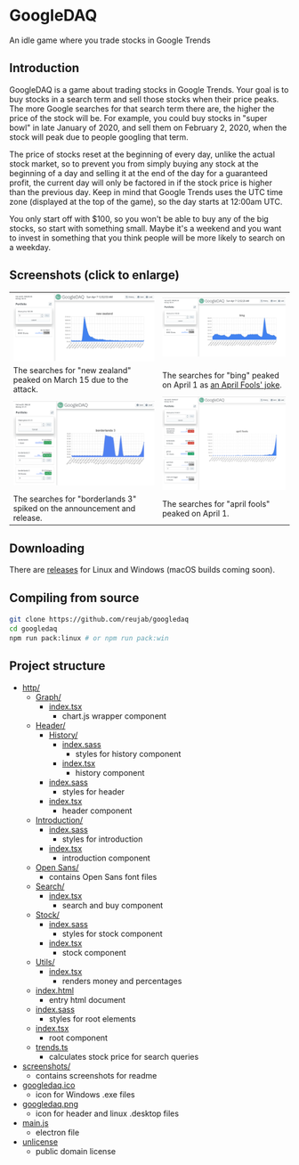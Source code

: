 # GoogleDAQ
An idle game where you trade stocks in Google Trends

## Introduction

GoogleDAQ is a game about trading stocks in Google Trends. Your goal is to buy stocks in a search term and sell those stocks when their price peaks. The more Google searches for that search term there are, the higher the price of the stock will be. For example, you could buy stocks in "super bowl" in late January of 2020, and sell them on February 2, 2020, when the stock will peak due to people googling that term.

The price of stocks reset at the beginning of every day, unlike the actual stock market, so to prevent you from simply buying any stock at the beginning of a day and selling it at the end of the day for a guaranteed profit, the current day will only be factored in if the stock price is higher than the previous day. Keep in mind that Google Trends uses the UTC time zone (displayed at the top of the game), so the day starts at 12:00am UTC.

You only start off with $100, so you won't be able to buy any of the big stocks, so start with something small. Maybe it's a weekend and you want to invest in something that you think people will be more likely to search on a weekday.

## Screenshots (click to enlarge)

<table>
	<tr>
		<td>
			<img src="https://raw.githubusercontent.com/reujab/googledaq/master/screenshots/new%20zealand.png">
		</td>
		<td>
			<img src="https://raw.githubusercontent.com/reujab/googledaq/master/screenshots/bing.png">
		</td>
	</tr>
	<tr>
		<td>
			The searches for "new zealand" peaked on March 15 due to the attack.
		</td>
		<td>
			The searches for "bing" peaked on April 1 as <a href="https://www.reddit.com/r/google/comments/b8bfqm/users_boosting_search_for_bing_on_april_fools_day/">an April Fools' joke</a>.
		</td>
	</tr>
	<tr>
		<td>
			<img src="https://raw.githubusercontent.com/reujab/googledaq/master/screenshots/borderlands.png">
		</td>
		<td>
			<img src="https://raw.githubusercontent.com/reujab/googledaq/master/screenshots/april%20fools.png">
		</td>
	</tr>
	<tr>
		<td>
			The searches for "borderlands 3" spiked on the announcement and release.
		</td>
		<td>
			The searches for "april fools" peaked on April 1.
		</td>
	</tr>
</table>

## Downloading

There are [releases](https://github.com/reujab/googledaq/releases) for Linux and Windows (macOS builds coming soon).

## Compiling from source

```sh
git clone https://github.com/reujab/googledaq
cd googledaq
npm run pack:linux # or npm run pack:win
```

## Project structure

* [http/](http)
	* [Graph/](http/Graph)
		* [index.tsx](http/Graph/index.tsx)
			* chart.js wrapper component
	* [Header/](http/Header)
		* [History/](http/Header/History)
			* [index.sass](http/Header/History/index.sass)
				* styles for history component
			* [index.tsx](http/Header/History/index.tsx)
				* history component
		* [index.sass](http/Header/index.sass)
			* styles for header
		* [index.tsx](http/Header/index.tsx)
			* header component
	* [Introduction/](http/Introduction)
		* [index.sass](http/Introduction/index.sass)
			* styles for introduction
		* [index.tsx](http/Introduction/index.tsx)
			* introduction component
	* [Open Sans/](http/Open%20Sans)
		* contains Open Sans font files
	* [Search/](http/Search)
		* [index.tsx](http/Search/index.tsx)
			* search and buy component
	* [Stock/](http/Stock)
		* [index.sass](http/Stock/index.sass)
			* styles for stock component
		* [index.tsx](http/Stock/index.tsx)
			* stock component
	* [Utils/](http/Utils)
		* [index.tsx](http/Utils/index.tsx)
			* renders money and percentages
	* [index.html](http/index.html)
		* entry html document
	* [index.sass](http/index.sass)
		* styles for root elements
	* [index.tsx](http/index.tsx)
		* root component
	* [trends.ts](http/trends.ts)
		* calculates stock price for search queries
* [screenshots/](screenshots)
	* contains screenshots for readme
* [googledaq.ico](googledaq.ico)
	* icon for Windows .exe files
* [googledaq.png](googledaq.png)
	* icon for header and linux .desktop files
* [main.js](main.js)
	* electron file
* [unlicense](unlicense)
	* public domain license

